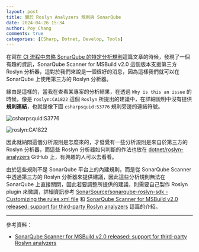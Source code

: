 ```yaml
---
layout: post
title: 關於 Roslyn Analyzers 規則與 SonarQube
date: 2024-04-26 15:34
author: Poy Chang
comments: true
categories: [CSharp, Dotnet, Develop, Tools]
---
```


在寫[在 CI 流程中忽略 SonarQube 的特定分析規則](https://blog.poychang.net/ignore-sonarqube-rule-in-ci-process)這篇文章的時候，發現了一個有趣的資訊，SonarQube Scanner for MSBuild v2.0 這個版本支援第三方 Roslyn 分析器，這對於我們來說是一個很好的消息，因為這樣我們就可以在 SonarQube 上使用第三方的 Roslyn 分析器。

緣由是這樣的，當我在查看某專案的分析結果，在透過 `Why is this an issue` 的時候，像是 `roslyn:CA1822` 這個 `Roslyn` 所提出的建議中，在詳細說明中沒有提供**規則連結**，也就是像下圖 `csharpsquid:S3776` 規則旁邊的連結符號。

![csharpsquid:S3776](https://i.imgur.com/LMEEdq4.png)

![roslyn:CA1822](https://i.imgur.com/lv5zMnM.png)

因此就納悶這個分析規則是怎麼來的，才發覺有一些分析規則是來自於第三方的 Roslyn 分析器，而這些 Roslyn 分析器如何判斷的作法也放在 [dotnet/roslyn-analyzers](https://github.com/dotnet/roslyn-analyzers) GitHub 上，有興趣的人可以去看看。

由於這些規則不是 SonarQube 平台上的內建規則，而是從 SonarQube Scanner 中透過第三方的 Roslyn 分析器來提供建議，因此這些分析規則無法在 SonarQube 上直接關閉，因此若要調整所提供的建議，則需要自己製作 Roslyn plugin 來微調，詳細資訊參考 [SonarSource/sonarqube-roslyn-sdk - Customizing the rules.xml file](https://github.com/SonarSource/sonarqube-roslyn-sdk?tab=readme-ov-file#configuring-nuget-feeds) 和 [SonarQube Scanner for MSBuild v2.0 released: support for third-party Roslyn analyzers](https://devblogs.microsoft.com/devops/sonarqube-scanner-for-msbuild-v2-0-released-support-for-third-party-roslyn-analyzers/?WT.mc_id=DT-MVP-5003022) 這篇的介紹。

---

參考資料：

* [SonarQube Scanner for MSBuild v2.0 released: support for third-party Roslyn analyzers](https://devblogs.microsoft.com/devops/sonarqube-scanner-for-msbuild-v2-0-released-support-for-third-party-roslyn-analyzers/?WT.mc_id=DT-MVP-5003022)
